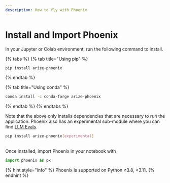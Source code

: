 ```yaml
---
description: How to fly with Phoenix
---
```


# Install and Import Phoenix

In your Jupyter or Colab environment, run the following command to install.

{% tabs %}
{% tab title="Using pip" %}

```sh
pip install arize-phoenix
```

{% endtab %}

{% tab title="Using conda" %}

```sh
conda install -c conda-forge arize-phoenix
```

{% endtab %}
{% endtabs %}

Note that the above only installs dependencies that are necessary to run the application. Phoenix also has an experimental sub-module where you can find [LLM Evals](../concepts/llm-evals.md).

```sh
pip install arize-phoenix[experimental]
```

\
Once installed, import Phoenix in your notebook with

```python
import phoenix as px
```

{% hint style="info" %}
Phoenix is supported on Python ≥3.8, <3.11.
{% endhint %}
